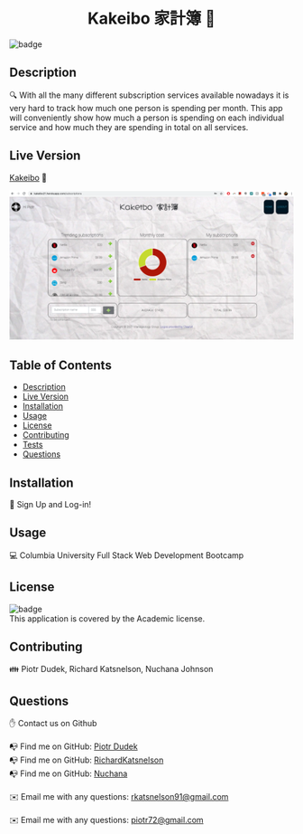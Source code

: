 
<h1 align="center">Kakeibo 家計簿 👋</h1>
  
![badge](https://img.shields.io/badge/license-Academic-brightgreen)<br />
## Description
🔍 With all the many different subscription services available nowadays it is very hard to track how much one person is spending per month. This app will conveniently show how much a person is spending on each individual service and how much they are spending in total on all services.

## Live Version
[Kakeibo](https://kakeibo21.herokuapp.com/) 🚀

<p align="center">
  <img src="https://raw.githubusercontent.com/Piotr72us/piotr-portfolio-react/main/src/img/kakeibo-screen.png">
</p>


## Table of Contents
- [Description](#description)
- [Live Version](#LiveVersion)
- [Installation](#installation)
- [Usage](#usage)
- [License](#license)
- [Contributing](#contributing)
- [Tests](#tests)
- [Questions](#questions)
## Installation
💾 Sign Up and Log-in!
## Usage
💻 Columbia University Full Stack Web Development Bootcamp
## License
![badge](https://img.shields.io/badge/license-Academic-brightgreen)
<br />
This application is covered by the Academic license. 
## Contributing
👪 Piotr Dudek, Richard Katsnelson, Nuchana Johnson

## Questions
✋ Contact us on Github<br />
<br />
📭 Find me on GitHub: [Piotr Dudek](https://github.com/Piotr72us)<br />
📭 Find me on GitHub: [RichardKatsnelson](https://github.com/RichardKatsnelson)<br />
📭 Find me on GitHub: [Nuchana](https://github.com/nuchana)<br />
<br />
✉️ Email me with any questions: rkatsnelson91@gmail.com<br /><br />
✉️ Email me with any questions: piotr72@gmail.com<br /><br />



